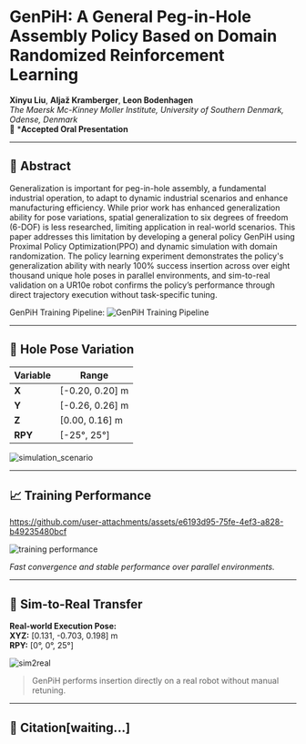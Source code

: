 # GenPiH: A General Peg-in-Hole Assembly Policy Based on Domain Randomized Reinforcement Learning

**Xinyu Liu**, **Aljaž Kramberger**, **Leon Bodenhagen**  
*The Maersk Mc-Kinney Moller Institute, University of Southern Denmark, Odense, Denmark*  
📍 ***Accepted Oral Presentation**

---

## 🧩 Abstract
Generalization is important for peg-in-hole assembly, a fundamental industrial operation, to adapt to dynamic industrial scenarios and enhance manufacturing efficiency. While prior work has enhanced generalization ability for pose variations, spatial generalization to six degrees of freedom (6-DOF) is less researched, limiting application in real-world scenarios. This paper addresses this limitation by developing a general policy GenPiH using Proximal Policy Optimization(PPO) and dynamic simulation with domain randomization. The policy learning experiment demonstrates the policy's generalization ability with nearly 100\% success insertion across over eight thousand unique hole poses in parallel environments, and sim-to-real validation on a UR10e robot confirms the policy’s performance through direct trajectory execution without task-specific tuning.

GenPiH Training Pipeline:
![GenPiH Training Pipeline](https://github.com/user-attachments/assets/afec79b5-856f-40a1-b944-4241a4c056a0)

---

## 🔄 Hole Pose Variation

| Variable | Range               |
|----------|---------------------|
| **X**    | \[-0.20, 0.20\] m   |
| **Y**    | \[-0.26, 0.26\] m   |
| **Z**    | \[0.00, 0.16\] m    |
| **RPY**  | \[-25°, 25°\]       |

![simulation_scenario](https://github.com/user-attachments/assets/6c2b165f-0cb2-4f29-bd0c-d27510ede56c)

---

## 📈 Training Performance

https://github.com/user-attachments/assets/e6193d95-75fe-4ef3-a828-b49235480bcf

![training performance](https://github.com/user-attachments/assets/1cac5868-0c91-4885-b4bd-e72ddb1efa42)

*Fast convergence and stable performance over parallel environments.*

---

## 🤖 Sim-to-Real Transfer

**Real-world Execution Pose:**  
**XYZ:** [0.131, -0.703, 0.198] m  
**RPY:** [0°, 0°, 25°]

![sim2real](https://github.com/user-attachments/assets/1ba56528-c9b1-49d8-b478-9257c4e5b645)

> GenPiH performs insertion directly on a real robot without manual retuning.

---

## 📄 Citation[waiting...]

